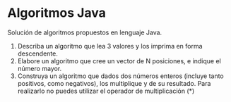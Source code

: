 # Algoritmos Java
Solución de algoritmos propuestos en lenguaje Java.
1. Describa un algoritmo que lea 3 valores y los imprima en forma descendente.
2. Elabore un algoritmo que cree un vector de N posiciones, e indique el número mayor.
3.  Construya un algoritmo que dados dos números enteros (incluye tanto positivos, como negativos), los multiplique y de su resultado. Para realizarlo no puedes utilizar el operador de multiplicación (*)

